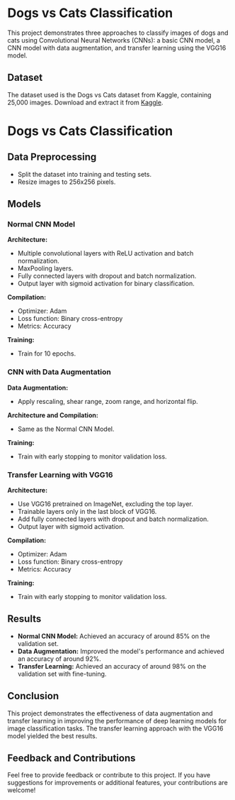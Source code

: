 # Dogs vs Cats Classification

This project demonstrates three approaches to classify images of dogs and cats using Convolutional Neural Networks (CNNs): a basic CNN model, a CNN model with data augmentation, and transfer learning using the VGG16 model.

## Dataset

The dataset used is the Dogs vs Cats dataset from Kaggle, containing 25,000 images. Download and extract it from [Kaggle](https://www.kaggle.com/datasets/salader/dogs-vs-cats).

# Dogs vs Cats Classification

## Data Preprocessing
- Split the dataset into training and testing sets.
- Resize images to 256x256 pixels.

## Models

### Normal CNN Model
**Architecture:**
- Multiple convolutional layers with ReLU activation and batch normalization.
- MaxPooling layers.
- Fully connected layers with dropout and batch normalization.
- Output layer with sigmoid activation for binary classification.

**Compilation:**
- Optimizer: Adam
- Loss function: Binary cross-entropy
- Metrics: Accuracy

**Training:**
- Train for 10 epochs.

### CNN with Data Augmentation
**Data Augmentation:**
- Apply rescaling, shear range, zoom range, and horizontal flip.

**Architecture and Compilation:**
- Same as the Normal CNN Model.

**Training:**
- Train with early stopping to monitor validation loss.

### Transfer Learning with VGG16
**Architecture:**
- Use VGG16 pretrained on ImageNet, excluding the top layer.
- Trainable layers only in the last block of VGG16.
- Add fully connected layers with dropout and batch normalization.
- Output layer with sigmoid activation.

**Compilation:**
- Optimizer: Adam
- Loss function: Binary cross-entropy
- Metrics: Accuracy

**Training:**
- Train with early stopping to monitor validation loss.

## Results
- **Normal CNN Model:** Achieved an accuracy of around 85% on the validation set.
- **Data Augmentation:** Improved the model's performance and achieved an accuracy of around 92%.
- **Transfer Learning:** Achieved an accuracy of around 98% on the validation set with fine-tuning.

## Conclusion
This project demonstrates the effectiveness of data augmentation and transfer learning in improving the performance of deep learning models for image classification tasks. The transfer learning approach with the VGG16 model yielded the best results.

## Feedback and Contributions

Feel free to provide feedback or contribute to this project. If you have suggestions for improvements or additional features, your contributions are welcome!
